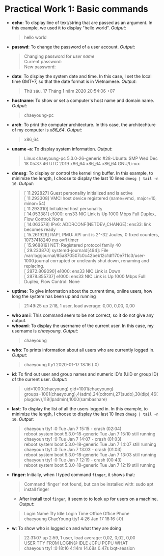 # Practical Work 1: Basic commands

- **echo**: To display line of text/string that are passed as an argument. In this example, we used it to display "hello world". *Output*:
    >hello world
- **passwd**: To change the password of a user account. *Output*: 
    >Changing password for *user name*   
    Current password:   
    New password:
- **date**: To display the system date and time. In this case, I set the local time GMT+7, so that the date format is in Vietnamese. *Output*:
    >Thứ sáu, 17 Tháng 1 năm 2020 20:54:06 +07
- **hostname**: To show or set a computer's host name and domain name. *Output*:
    >chaeyoung-pc
- **arch**: To print the computer architecture. In this case, the architechture of my computer is *x86_64*. *Output*:
    >x86_64
- **uname -a**: To display system information. *Output*:
    >Linux chaeyoung-pc 5.3.0-26-generic #28-Ubuntu SMP Wed Dec 18 05:37:46 UTC 2019 x86_64 x86_64 x86_64 GNU/Linux
- **dmesg**: To display or control the kernel ring buffer. In this example, to minimize the length, I choose to display the last 10 lines `dmesg | tail -n 10`. *Output*:
    >[ 11.292827] Guest personality initialized and is active   
[ 11.293308] VMCI host device registered (name=vmci, major=10, minor=54)   
[ 11.293310] Initialized host personality   
[ 14.053381] e1000: ens33 NIC Link is Up 1000 Mbps Full Duplex, Flow Control: None   
[ 14.063578] IPv6: ADDRCONF(NETDEV_CHANGE): ens33: link becomes ready   
[ 15.261929] RAPL PMU: API unit is 2^-32 Joules, 0 fixed counters, 10737418240 ms ovfl timer   
[ 15.968819] NET: Registered protocol family 40   
[ 29.233870] systemd-journald[494]: File /var/log/journal/85a870507c0c42beb12c1df170e711c3/user-1000.journal corrupted or uncleanly shut down, renaming and replacing.  
[ 2872.809090] e1000: ens33 NIC Link is Down   
[ 2878.855737] e1000: ens33 NIC Link is Up 1000 Mbps Full Duplex, Flow Control: None
- **uptime**: To give information about the current time, online users, how long the system has been up and running 
    >21:49:25 up  2:18,  1 user,  load average: 0,00, 0,00, 0,00
- **who am i**: This command seem to be not correct, so it do not give any output.
- **whoami**: To display the username of the current user. In this case, my username is *chaeyoung*. *Output*:
    >chaeyoung
- **who**: To prints information about all users who are currently logged in. *Output*:
    >chaeyoung tty1         2020-01-17 18:16 (:0)
- **id**: To find out user and group names and numeric ID's (UID or group ID) of the current user. *Output*:
    >uid=1000(chaeyoung) gid=1001(chaeyoung) groups=1001(chaeyoung),4(adm),24(cdrom),27(sudo),30(dip),46(plugdev),118(lpadmin),1000(sambashare)
- **last**: To display the list of all the users logged in. In this example, to minimize the length, I choose to display the last 10 lines `dmesg | tail -n 10`. *Output*: 
    >chaeyoun tty1         :0               Tue Jan  7 15:15 - crash  (02:04)   
reboot   system boot  5.3.0-18-generic Tue Jan  7 15:10   still running   
chaeyoun tty1         :0               Tue Jan  7 14:07 - crash  (01:03)   
reboot   system boot  5.3.0-18-generic Tue Jan  7 14:07   still running   
chaeyoun tty1         :0               Tue Jan  7 13:03 - crash  (01:03)   
reboot   system boot  5.3.0-18-generic Tue Jan  7 13:03   still running   
chaeyoun tty1         :0               Tue Jan  7 12:19 - crash  (00:43)    
reboot   system boot  5.3.0-18-generic Tue Jan  7 12:19   still running
- **finger**: Initially, when I typed command `finger`, it shows that:
    >Command 'finger' not found, but can be installed with: sudo apt install finger
    + After install tool `finger`, it seem to to look up for users on a machine. *Output*:    
    > Login      Name        Tty      Idle  Login Time   Office     Office Phone         
chaeyoung  ChaeYoung   tty1     4:26  Jan 17 18:16 (:0)
- **w**: To show who is logged on and what they are doing
    >22:31:07 up  2:59,  1 user,  load average: 0,02, 0,02, 0,00   
USER     TTY      FROM             LOGIN@   IDLE   JCPU   PCPU WHAT   
chaeyoun tty1     :0               18:16    4:14m 14.68s  0.47s lxqt-session




